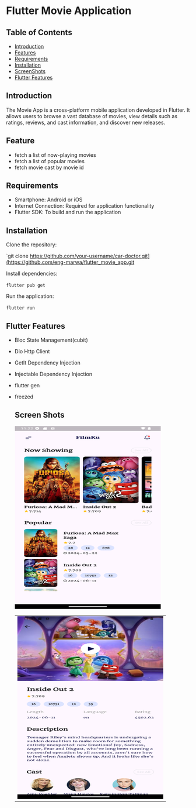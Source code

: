 # Flutter Movie Application

## **Table of Contents**

* [Introduction](#introduction)
* [Features](#features)
* [Requirements](#requirements)
* [Installation](#installation)
* [ScreenShots](#screenshots)
* [Flutter Features](#flutter-features)

##   Introduction

  The Movie App is a cross-platform mobile application developed in Flutter. It allows users to browse a vast database of movies, view details such as ratings, reviews, and cast information, and discover new releases.


## Feature

* fetch a list of now-playing movies
* fetch a list of popular movies
* fetch movie cast by movie id

##   Requirements

*   Smartphone: Android or iOS
*   Internet Connection: Required for application functionality
*   Flutter SDK: To build and run the application

## Installation

Clone the repository:

`git clone https://github.com/your-username/car-doctor.git](https://github.com/eng-marwa/flutter_movie_app.git

Install dependencies:

`flutter pub get`

Run the application:

`flutter run`

## Flutter Features

* Bloc State Management(cubit)
* Dio Http Client
* GetIt Dependency Injection
* Injectable Dependency Injection
* flutter gen
* freezed

  ## Screen Shots
  <Table><tr><td><img src='https://github.com/eng-marwa/flutter_movie_app/blob/main/Screenshot_1720039050.png' width=400 height=500/></td><img src='https://github.com/eng-marwa/flutter_movie_app/blob/main/Screenshot_1720038149.png' width=400 height=500/></tr></Table>

